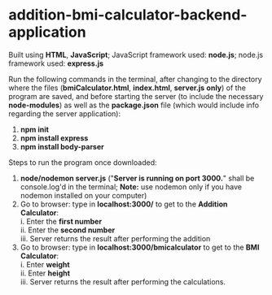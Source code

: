 # addition-bmi-calculator-backend-application

Built using **HTML**, **JavaScript**; JavaScript framework used: **node.js**; node.js framework used: **express.js**

Run the following commands in the terminal, after changing to the directory where the files (**bmiCalculator.html**, **index.html**, **server.js** **only**) of the program are saved, and before starting the server (to include the necessary **node-modules**) as well as the **package.json** file (which would include info regarding the server application):

1. **npm init**
2. **npm install express**
3. **npm install body-parser**

Steps to run the program once downloaded:

1. **node/nodemon server.js** ("**Server is running on port 3000.**" shall be console.log'd in the terminal; **Note:** use nodemon only if you have nodemon installed on your computer)
2. Go to browser: type in **localhost:3000/** to get to the **Addition Calculator**:<br>
    i. Enter the **first number**<br>
   ii. Enter the **second number**<br>
  iii. Server returns the result after performing the addition
3. Go to browser: type in **localhost:3000/bmicalculator** to get to the **BMI Calculator**:<br>
    i. Enter **weight**<br>
   ii. Enter **height**<br>
  iii. Server returns the result after performing the calculations.
